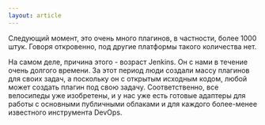 ```yaml
---
layout: article
---
```

Следующий момент, это очень много плагинов, в частности, более 1000 штук. Говоря откровенно, под другие платформы такого количества нет. 

На самом деле, причина этого - возраст Jenkins. Он с нами в течение очень долгого времени. За этот период люди создали массу плагинов для своих задач, а поскольку он с открытым исходным кодом, любой может создать плагин под свою задачу. Соответственно, все велосипеды уже изобретены, и у нас уже есть готовые адаптеры для работы с основными публичными облаками и для каждого более-менее известного инструмента DevOps.
